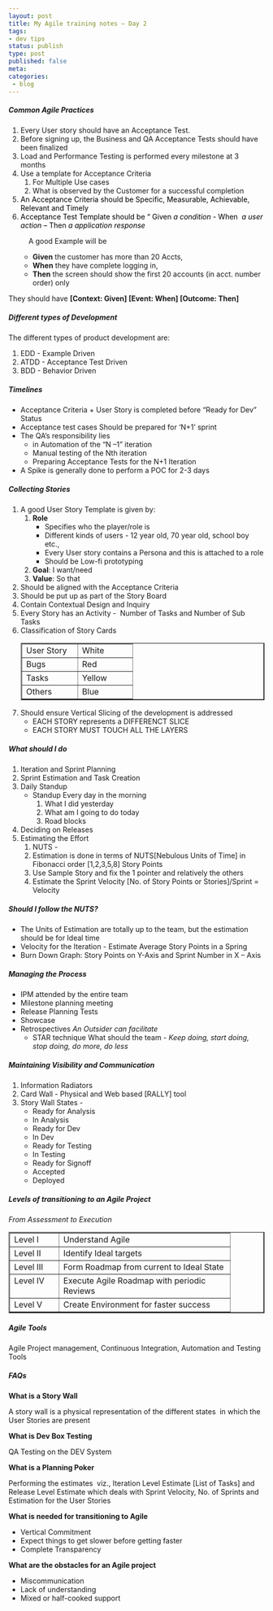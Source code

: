 ```yaml
---
layout: post
title: My Agile training notes – Day 2
tags:
- dev tips
status: publish
type: post
published: false
meta:
categories:
 - blog
---
```

<h5>Common Agile Practices</h5>  <p><b></b></p>  <ol>   <li>Every User story should have an Acceptance Test. </li>    <li>Before signing up, the Business and QA Acceptance Tests should have been finalized </li>    <li>Load and Performance Testing is performed every milestone at 3 months </li>    <li>Use a template for Acceptance Criteria      <ol>       <li>For Multiple Use cases </li>        <li>What is observed by the Customer for a successful completion </li>     </ol>   </li>    <li><font color="#000000">An Acceptance Criteria should be Specific, Measurable, Achievable, Relevant and Timely </font></li>    <li><font color="#000000">Acceptance Test Template should be “ Given <em>a condition </em>- When&#160; <em>a user action – </em>Then <em>a application response</em> </font></li> </ol>  <p>&#160;&#160;&#160;&#160;&#160;&#160;&#160;&#160;&#160; A good Example will be&#160; </p>  <ul>   <ul>     <li><strong>Given</strong> the customer has more than 20 Accts, </li>      <li><strong>When</strong> they have complete logging in, </li>      <li><strong>Then</strong> the screen should show the first 20 accounts (in acct. number order) only </li>   </ul> </ul>  <p>They should have <strong>[Context: Given] [Event: When] [Outcome: Then]</strong></p>  <h5>Different types of Development</h5>  <p><b></b></p>  <p>The different types of product development are:</p>  <ol>   <li>EDD - Example Driven </li>    <li>ATDD - Acceptance Test Driven </li>    <li>BDD - Behavior Driven </li> </ol>  <h5>Timelines</h5>  <p><b></b></p>  <ul>   <li>Acceptance Criteria + User Story is completed before “Ready for Dev” Status </li>    <li>Acceptance test cases Should be prepared for ‘N+1’ sprint </li>    <li>The QA’s responsibility lies      <ul>       <li>in Automation of the “N –1” iteration </li>        <li>Manual testing of the Nth iteration </li>        <li>Preparing Acceptance Tests for the N+1 Iteration </li>     </ul>   </li>    <li>A Spike is generally done to perform a POC for 2-3 days </li> </ul>  <h5><b>Collecting Stories</b></h5>  <p><b></b></p>  <ol>   <li>A good User Story Template is given by:      <ol>       <li><strong>Role</strong>           <ul>           <li>Specifies who the player/role is </li>            <li>Different kinds of users - 12 year old, 70 year old, school boy etc., </li>            <li>Every User story contains a Persona and this is attached to a role </li>            <li>Should be Low-fi prototyping </li>         </ul>       </li>        <li><strong>Goal</strong>: I want/need </li>        <li><strong>Value</strong>: So that </li>     </ol>   </li>    <li>Should be aligned with the Acceptance Criteria </li>    <li>Should be put up as part of the Story Board </li>    <li>Contain Contextual Design and Inquiry </li>    <li>Every Story has an Activity -&#160; Number of Tasks and Number of Sub Tasks </li>    <li>Classification of Story Cards      <table border="2" cellspacing="0" cellpadding="2" width="188"><tbody>         <tr>           <td valign="top" width="93">User Story</td>            <td valign="top" width="91">White</td>         </tr>          <tr>           <td valign="top" width="93">Bugs</td>            <td valign="top" width="91">Red</td>         </tr>          <tr>           <td valign="top" width="93">Tasks</td>            <td valign="top" width="91">Yellow</td>         </tr>          <tr>           <td valign="top" width="93">Others</td>            <td valign="top" width="91">Blue</td>         </tr>       </tbody></table>   </li>    <li>Should ensure Vertical Slicing of the development is addressed      <ul>       <li>EACH STORY represents a DIFFERENCT SLICE </li>        <li>EACH STORY MUST TOUCH ALL THE LAYERS </li>     </ul>   </li> </ol>  <h5><b>What should I do</b></h5>  <p><b></b></p>  <ol>   <li>Iteration and Sprint Planning </li>    <li>Sprint Estimation and Task Creation </li>    <li>Daily Standup      <ul>       <li>Standup Every day in the morning          <ol>           <li>What I did yesterday </li>            <li>What am I going to do today </li>            <li>Road blocks </li>         </ol>       </li>     </ul>   </li>    <li>Deciding on Releases </li>    <li>Estimating the Effort      <ol>       <li>NUTS - </li>        <li>Estimation is done in terms of NUTS[Nebulous Units of Time] in Fibonacci order [1,2,3,5,8] Story Points </li>        <li>Use Sample Story and fix the 1 pointer and relatively the others </li>        <li>Estimate the Sprint Velocity [No. of Story Points or Stories]/Sprint = Velocity </li>     </ol>   </li> </ol>  <h5><b>Should I follow the NUTS?</b></h5>  <p><b></b></p>  <ul>   <li>The Units of Estimation are totally up to the team, but the estimation should be for Ideal time </li>    <li>Velocity for the Iteration - Estimate Average Story Points in a Spring </li>    <li>Burn Down Graph: Story Points on Y-Axis and Sprint Number in X – Axis </li> </ul>  <h5><b>Managing the Process</b></h5>  <ul>   <li>IPM attended by the entire team </li>    <li>Milestone planning meeting </li>    <li>Release Planning Tests </li>    <li>Showcase </li>    <li>Retrospectives <em>An Outsider can facilitate</em>       <ul>       <li>STAR technique What should the team - <em>Keep doing, start doing, stop doing, do more, do less</em> </li>     </ul>   </li> </ul>  <h5><b>Maintaining Visibility and Communication</b></h5>  <p><b></b></p>  <ol>   <li>Information Radiators </li>    <li>Card Wall - Physical and Web based [RALLY] tool </li>    <li>Story Wall States -      <ul>       <li>Ready for Analysis </li>        <li>In Analysis </li>        <li>Ready for Dev </li>        <li>In Dev </li>        <li>Ready for Testing </li>        <li>In Testing </li>        <li>Ready for Signoff </li>        <li>Accepted </li>        <li>Deployed </li>     </ul>   </li> </ol>  <h5><b>Levels of transitioning to an Agile Project</b></h5>  <p><b></b></p>  <p><em>From Assessment to Execution</em></p>  <table border="2" cellspacing="0" cellpadding="2" width="400"><tbody>     <tr>       <td valign="top" width="80">Level I</td>        <td valign="top" width="320">Understand Agile</td>     </tr>      <tr>       <td valign="top" width="80">Level II</td>        <td valign="top" width="320">Identify Ideal targets</td>     </tr>      <tr>       <td valign="top" width="80">Level III</td>        <td valign="top" width="320">Form Roadmap from current to Ideal State</td>     </tr>      <tr>       <td valign="top" width="80">Level IV</td>        <td valign="top" width="320">Execute Agile Roadmap with periodic Reviews</td>     </tr>      <tr>       <td valign="top" width="80">Level V</td>        <td valign="top" width="320">Create Environment for faster success</td>     </tr>   </tbody></table>  <p><b></b></p>  <h5><b>Agile Tools</b></h5>  <p><b></b></p>  <p>Agile Project management, Continuous Integration, Automation and Testing Tools</p>  <h5><b>FAQs</b></h5>  <p><b></b></p>  <p><strong>What is a Story Wall</strong></p>  <p>A story wall is a physical representation of the different states&#160; in which the User Stories are present</p>  <p><strong>What is Dev Box Testing</strong></p>  <p>QA Testing on the DEV System</p>  <p><b>What is a Planning Poker</b></p>  <p>Performing the estimates&#160; viz., Iteration Level Estimate [List of Tasks] and Release Level Estimate which deals with Sprint Velocity, No. of Sprints and Estimation for the User Stories </p>  <p><b>What is needed for transitioning to Agile</b></p>  <ul>   <li>Vertical Commitment </li>    <li>Expect things to get slower before getting faster </li>    <li>Complete Transparency </li> </ul>  <p><b>What are the obstacles for an Agile project</b></p>  <ul>   <li>Miscommunication </li>    <li>Lack of understanding </li>    <li>Mixed or half-cooked support </li> </ul>
